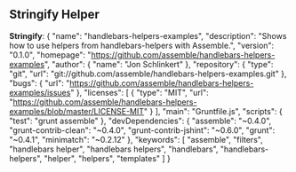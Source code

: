 
## Stringify Helper

**Stringify**: {
  "name": "handlebars-helpers-examples",
  "description": "Shows how to use helpers from handlebars-helpers with Assemble.",
  "version": "0.1.0",
  "homepage": "https://github.com/assemble/handlebars-helpers-examples",
  "author": {
    "name": "Jon Schlinkert"
  },
  "repository": {
    "type": "git",
    "url": "git://github.com/assemble/handlebars-helpers-examples.git"
  },
  "bugs": {
    "url": "https://github.com/assemble/handlebars-helpers-examples/issues"
  },
  "licenses": [
    {
      "type": "MIT",
      "url": "https://github.com/assemble/handlebars-helpers-examples/blob/master/LICENSE-MIT"
    }
  ],
  "main": "Gruntfile.js",
  "scripts": {
    "test": "grunt assemble"
  },
  "devDependencies": {
    "assemble": "~0.4.0",
    "grunt-contrib-clean": "~0.4.0",
    "grunt-contrib-jshint": "~0.6.0",
    "grunt": "~0.4.1",
    "minimatch": "~0.2.12"
  },
  "keywords": [
    "assemble",
    "filters",
    "handlebars helper",
    "handlebars helpers",
    "handlebars",
    "handlebars-helpers",
    "helper",
    "helpers",
    "templates"
  ]
}


